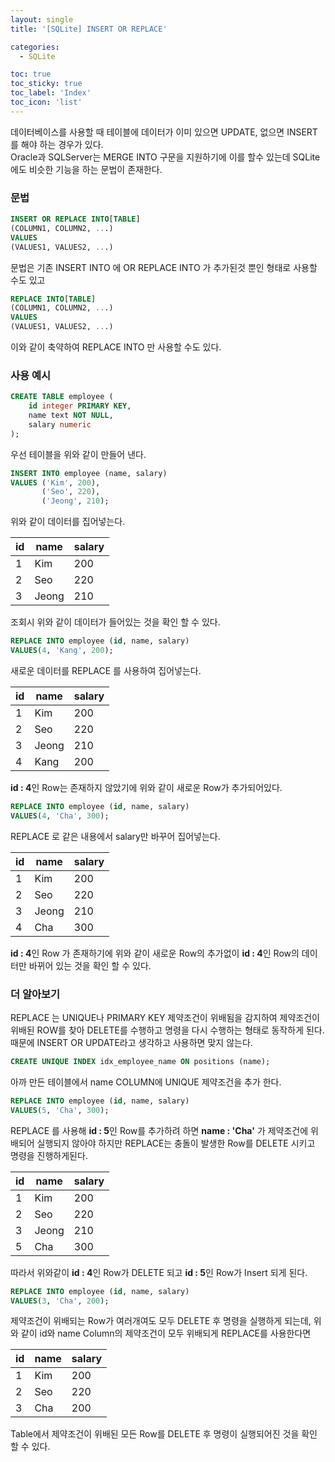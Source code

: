 ```yaml
---
layout: single
title: '[SQLite] INSERT OR REPLACE'

categories:
  - SQLite

toc: true
toc_sticky: true
toc_label: 'Index'
toc_icon: 'list'
---
```


데이터베이스를 사용할 때 테이블에 데이터가 이미 있으면 UPDATE, 없으면 INSERT를 해야 하는 경우가 있다.  
Oracle과 SQLServer는 MERGE INTO 구문을 지원하기에 이를 할수 있는데 SQLite에도 비슷한 기능을 하는 문법이 존재한다.

### 문법

```sql
INSERT OR REPLACE INTO[TABLE]
(COLUMN1, COLUMN2, ...)
VALUES
(VALUES1, VALUES2, ...)
```

문법은 기존 INSERT INTO 에 OR REPLACE INTO 가 추가된것 뿐인 형태로 사용할 수도 있고

```sql
REPLACE INTO[TABLE]
(COLUMN1, COLUMN2, ...)
VALUES
(VALUES1, VALUES2, ...)
```

이와 같이 축약하여 REPLACE INTO 만 사용할 수도 있다.

### 사용 예시

```sql
CREATE TABLE employee (
	id integer PRIMARY KEY,
	name text NOT NULL,
	salary numeric
);
```

우선 테이블을 위와 같이 만들어 낸다.

```sql
INSERT INTO employee (name, salary)
VALUES ('Kim', 200),
       ('Seo', 220),
       ('Jeong', 210);
```

위와 같이 데이터를 집어넣는다.

| id  | name  | salary |
| --- | ----- | ------ |
| 1   | Kim   | 200    |
| 2   | Seo   | 220    |
| 3   | Jeong | 210    |

조회시 위와 같이 데이터가 들어있는 것을 확인 할 수 있다.

```sql
REPLACE INTO employee (id, name, salary)
VALUES(4, 'Kang', 200);
```

새로운 데이터를 REPLACE 를 사용하여 집어넣는다.

| id  | name  | salary |
| --- | ----- | ------ |
| 1   | Kim   | 200    |
| 2   | Seo   | 220    |
| 3   | Jeong | 210    |
| 4   | Kang  | 200    |

**id : 4**인 Row는 존재하지 않았기에 위와 같이 새로운 Row가 추가되어있다.

```sql
REPLACE INTO employee (id, name, salary)
VALUES(4, 'Cha', 300);
```

REPLACE 로 같은 내용에서 salary만 바꾸어 집어넣는다.

| id  | name  | salary |
| --- | ----- | ------ |
| 1   | Kim   | 200    |
| 2   | Seo   | 220    |
| 3   | Jeong | 210    |
| 4   | Cha   | 300    |

**id : 4**인 Row 가 존재하기에 위와 같이 새로운 Row의 추가없이 **id : 4**인 Row의 데이터만 바뀌어 있는 것을 확인 할 수 있다.

### 더 알아보기

REPLACE 는 UNIQUE나 PRIMARY KEY 제약조건이 위배됨을 감지하여 제약조건이 위배된 ROW를 찾아 DELETE를 수행하고
명령을 다시 수행하는 형태로 동작하게 된다.
때문에 INSERT OR UPDATE라고 생각하고 사용하면 맞지 않는다.

```sql
CREATE UNIQUE INDEX idx_employee_name ON positions (name);
```

아까 만든 테이블에서 name COLUMN에 UNIQUE 제약조건을 추가 한다.

```sql
REPLACE INTO employee (id, name, salary)
VALUES(5, 'Cha', 300);
```

REPLACE 를 사용해 **id : 5**인 Row를 추가하려 하면 **name : 'Cha'** 가 제약조건에 위배되어 실행되지 않아야 하지만
REPLACE는 충돌이 발생한 Row를 DELETE 시키고 명령을 진행하게된다.

| id  | name  | salary |
| --- | ----- | ------ |
| 1   | Kim   | 200    |
| 2   | Seo   | 220    |
| 3   | Jeong | 210    |
| 5   | Cha   | 300    |

따라서 위와같이 **id : 4**인 Row가 DELETE 되고 **id : 5**인 Row가 Insert 되게 된다.

```sql
REPLACE INTO employee (id, name, salary)
VALUES(3, 'Cha', 200);
```

제약조건이 위배되는 Row가 여러개여도 모두 DELETE 후 명령을 실행하게 되는데, 위와 같이 id와 name Column의 제약조건이 모두 위배되게 REPLACE를 사용한다면

| id  | name | salary |
| --- | ---- | ------ |
| 1   | Kim  | 200    |
| 2   | Seo  | 220    |
| 3   | Cha  | 200    |

Table에서 제약조건이 위배된 모든 Row를 DELETE 후 명령이 실행되어진 것을 확인 할 수 있다.
